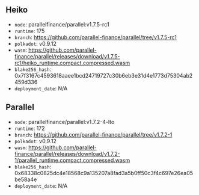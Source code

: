 ## Heiko

- `node`: parallelfinance/parallel:v1.7.5-rc1
- `runtime`: 175
- `branch`: https://github.com/parallel-finance/parallel/tree/v1.7.5-rc1
- `polkadot`: v0.9.12
- `wasm`: https://github.com/parallel-finance/parallel/releases/download/v1.7.5-rc1/heiko_runtime.compact.compressed.wasm
- `blake256_hash`: 0x7f3167c4593618aaee1bcd24719727c30b6eb3e31d4e1773d75304ab2459d336
- `deployment_date`: N/A

## Parallel

- `node`: parallelfinance/parallel:v1.7.2-4-lto
- `runtime`: 172
- `branch`: https://github.com/parallel-finance/parallel/tree/v1.7.2-1
- `polkadot`: v0.9.12
- `wasm`: https://github.com/parallel-finance/parallel/releases/download/v1.7.2-1/parallel_runtime.compact.compressed.wasm
- `blake256_hash`: 0x68338c0825dc4e18568c9a135207a8fad3a5b0ff50c3f4c697e26ea05be58a4e
- `deployment_date`: N/A
